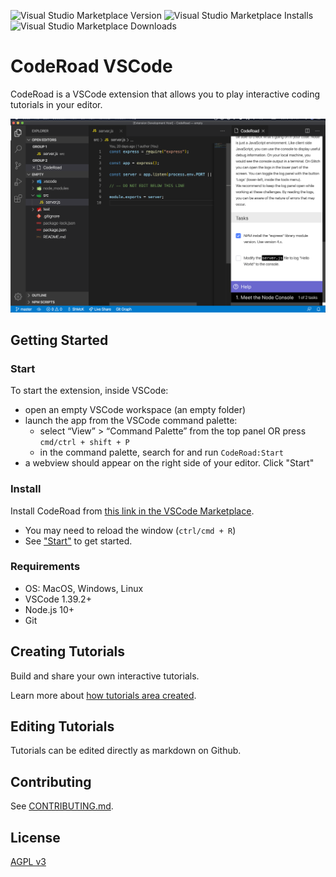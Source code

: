 ![Visual Studio Marketplace Version](https://vsmarketplacebadge.apphb.com/version/Coderoad.coderoad.svg)
![Visual Studio Marketplace Installs](https://vsmarketplacebadge.apphb.com/installs/Coderoad.coderoad.svg)
![Visual Studio Marketplace Downloads](https://vsmarketplacebadge.apphb.com/downloads/Coderoad.coderoad.svg)

# CodeRoad VSCode

CodeRoad is a VSCode extension that allows you to play interactive coding tutorials in your editor.

![CodeRoad Image](./docs/images/tutorial-example.png)

## Getting Started

### Start

To start the extension, inside VSCode:

- open an empty VSCode workspace (an empty folder)
- launch the app from the VSCode command palette:
  - select “View” > “Command Palette” from the top panel OR press `cmd/ctrl + shift + P`
  - in the command palette, search for and run `CodeRoad:Start`
- a webview should appear on the right side of your editor. Click "Start"

### Install

Install CodeRoad from [this link in the VSCode Marketplace](https://marketplace.visualstudio.com/items?itemName=CodeRoad.coderoad).

- You may need to reload the window (`ctrl/cmd + R`)
- See ["Start"](#start) to get started.

### Requirements

- OS: MacOS, Windows, Linux
- VSCode 1.39.2+
- Node.js 10+
- Git

## Creating Tutorials

Build and share your own interactive tutorials.

Learn more about [how tutorials area created](./docs/tutorials.md).

## Editing Tutorials

Tutorials can be edited directly as markdown on Github.

## Contributing

See [CONTRIBUTING.md](./CONTRIBUTING.md).

## License

[AGPL v3](./LICENSE.md)
